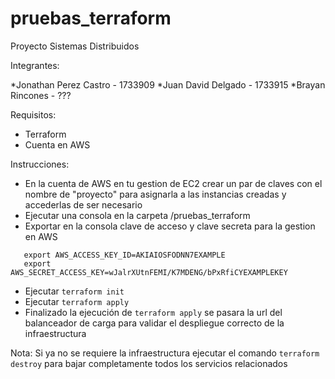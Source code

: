 # pruebas_terraform
Proyecto Sistemas Distribuidos

Integrantes:

*Jonathan Perez Castro - 1733909
*Juan David Delgado - 1733915
*Brayan Rincones - ???

Requisitos:

* Terraform
* Cuenta en AWS

Instrucciones:

* En la cuenta de AWS en tu gestion de EC2 crear un par de claves con el nombre de "proyecto" para asignarla a 
  las instancias creadas y accederlas de ser necesario
* Ejecutar una consola en la carpeta /pruebas_terraform
* Exportar en la consola clave de acceso y clave secreta para la gestion en AWS
```
   export AWS_ACCESS_KEY_ID=AKIAIOSFODNN7EXAMPLE
   export AWS_SECRET_ACCESS_KEY=wJalrXUtnFEMI/K7MDENG/bPxRfiCYEXAMPLEKEY
```  
 
* Ejecutar `terraform init`
* Ejecutar `terraform apply`
* Finalizado la ejecución de `terraform apply` se pasara la url del balanceador de carga para validar el despliegue correcto
  de la infraestructura

Nota: Si ya no se requiere la infraestructura ejecutar el comando `terraform destroy` para bajar completamente todos los servicios relacionados
